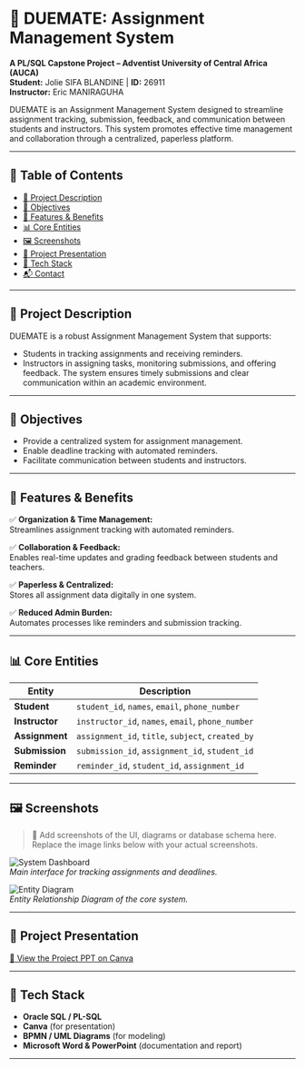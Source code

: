 # 📘 DUEMATE: Assignment Management System

**A PL/SQL Capstone Project – Adventist University of Central Africa (AUCA)**  
**Student:** Jolie SIFA BLANDINE | **ID:** 26911  
**Instructor:** Eric MANIRAGUHA

DUEMATE is an Assignment Management System designed to streamline assignment tracking, submission, feedback, and communication between students and instructors. This system promotes effective time management and collaboration through a centralized, paperless platform.

---

## 📑 Table of Contents

- [📌 Project Description](#-project-description)
- [🎯 Objectives](#-objectives)
- [🚀 Features & Benefits](#-features--benefits)
- [📊 Core Entities](#-core-entities)
- [🖼️ Screenshots](#-screenshots)
- [🔗 Project Presentation](#-project-presentation)
- [🧱 Tech Stack](#-tech-stack)
- [📬 Contact](#-contact)

---

## 📌 Project Description

DUEMATE is a robust Assignment Management System that supports:
- Students in tracking assignments and receiving reminders.
- Instructors in assigning tasks, monitoring submissions, and offering feedback.
The system ensures timely submissions and clear communication within an academic environment.

---

## 🎯 Objectives

- Provide a centralized system for assignment management.
- Enable deadline tracking with automated reminders.
- Facilitate communication between students and instructors.

---

## 🚀 Features & Benefits

✅ **Organization & Time Management:**  
Streamlines assignment tracking with automated reminders.

✅ **Collaboration & Feedback:**  
Enables real-time updates and grading feedback between students and teachers.

✅ **Paperless & Centralized:**  
Stores all assignment data digitally in one system.

✅ **Reduced Admin Burden:**  
Automates processes like reminders and submission tracking.

---

## 📊 Core Entities

| Entity     | Description |
|------------|-------------|
| **Student**   | `student_id`, `names`, `email`, `phone_number` |
| **Instructor** | `instructor_id`, `names`, `email`, `phone_number` |
| **Assignment** | `assignment_id`, `title`, `subject`, `created_by` |
| **Submission** | `submission_id`, `assignment_id`, `student_id` |
| **Reminder**   | `reminder_id`, `student_id`, `assignment_id` |

---

## 🖼️ Screenshots

> 📸 Add screenshots of the UI, diagrams or database schema here.  
> Replace the image links below with your actual screenshots.

![System Dashboard](screenshots/dashboard.png)  
*Main interface for tracking assignments and deadlines.*

![Entity Diagram](screenshots/entities.png)  
*Entity Relationship Diagram of the core system.*

---

## 🔗 Project Presentation

[📂 View the Project PPT on Canva](https://www.canva.com/design/DAGi1ak1YMI/m88EmfPKy2lKwC6yI1dMLQ/view?utm_content=DAGi1ak1YMI&utm_campaign=designshare&utm_medium=link2&utm_source=uniquelinks&utlId=h4cff667f44)

---

## 🧱 Tech Stack

- **Oracle SQL / PL-SQL**
- **Canva** (for presentation)
- **BPMN / UML Diagrams** (for modeling)
- **Microsoft Word & PowerPoint** (documentation and report)

---



